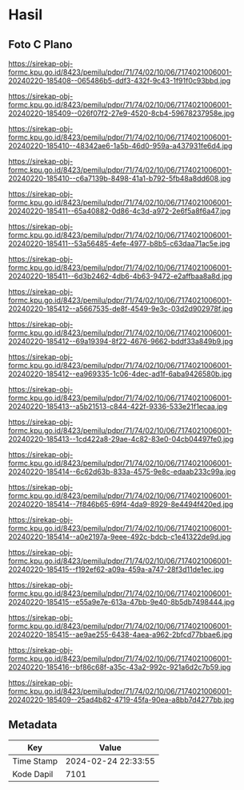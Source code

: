 # Hasil

## Foto C Plano

https://sirekap-obj-formc.kpu.go.id/8423/pemilu/pdpr/71/74/02/10/06/7174021006001-20240220-185408--065486b5-ddf3-432f-9c43-1f91f0c93bbd.jpg

https://sirekap-obj-formc.kpu.go.id/8423/pemilu/pdpr/71/74/02/10/06/7174021006001-20240220-185409--026f07f2-27e9-4520-8cb4-59678237958e.jpg

https://sirekap-obj-formc.kpu.go.id/8423/pemilu/pdpr/71/74/02/10/06/7174021006001-20240220-185410--48342ae6-1a5b-46d0-959a-a437931fe6d4.jpg

https://sirekap-obj-formc.kpu.go.id/8423/pemilu/pdpr/71/74/02/10/06/7174021006001-20240220-185410--c6a7139b-8498-41a1-b792-5fb48a8dd608.jpg

https://sirekap-obj-formc.kpu.go.id/8423/pemilu/pdpr/71/74/02/10/06/7174021006001-20240220-185411--65a40882-0d86-4c3d-a972-2e6f5a8f6a47.jpg

https://sirekap-obj-formc.kpu.go.id/8423/pemilu/pdpr/71/74/02/10/06/7174021006001-20240220-185411--53a56485-4efe-4977-b8b5-c63daa71ac5e.jpg

https://sirekap-obj-formc.kpu.go.id/8423/pemilu/pdpr/71/74/02/10/06/7174021006001-20240220-185411--6d3b2462-4db6-4b63-9472-e2affbaa8a8d.jpg

https://sirekap-obj-formc.kpu.go.id/8423/pemilu/pdpr/71/74/02/10/06/7174021006001-20240220-185412--a5667535-de8f-4549-9e3c-03d2d902978f.jpg

https://sirekap-obj-formc.kpu.go.id/8423/pemilu/pdpr/71/74/02/10/06/7174021006001-20240220-185412--69a19394-8f22-4676-9662-bddf33a849b9.jpg

https://sirekap-obj-formc.kpu.go.id/8423/pemilu/pdpr/71/74/02/10/06/7174021006001-20240220-185412--ea969335-1c06-4dec-ad1f-6aba9426580b.jpg

https://sirekap-obj-formc.kpu.go.id/8423/pemilu/pdpr/71/74/02/10/06/7174021006001-20240220-185413--a5b21513-c844-422f-9336-533e21f1ecaa.jpg

https://sirekap-obj-formc.kpu.go.id/8423/pemilu/pdpr/71/74/02/10/06/7174021006001-20240220-185413--1cd422a8-29ae-4c82-83e0-04cb04497fe0.jpg

https://sirekap-obj-formc.kpu.go.id/8423/pemilu/pdpr/71/74/02/10/06/7174021006001-20240220-185414--6c62d63b-833a-4575-9e8c-edaab233c99a.jpg

https://sirekap-obj-formc.kpu.go.id/8423/pemilu/pdpr/71/74/02/10/06/7174021006001-20240220-185414--7f846b65-69f4-4da9-8929-8e4494f420ed.jpg

https://sirekap-obj-formc.kpu.go.id/8423/pemilu/pdpr/71/74/02/10/06/7174021006001-20240220-185414--a0e2197a-9eee-492c-bdcb-c1e41322de9d.jpg

https://sirekap-obj-formc.kpu.go.id/8423/pemilu/pdpr/71/74/02/10/06/7174021006001-20240220-185415--f192ef62-a09a-459a-a747-28f3d11de1ec.jpg

https://sirekap-obj-formc.kpu.go.id/8423/pemilu/pdpr/71/74/02/10/06/7174021006001-20240220-185415--e55a9e7e-613a-47bb-9e40-8b5db7498444.jpg

https://sirekap-obj-formc.kpu.go.id/8423/pemilu/pdpr/71/74/02/10/06/7174021006001-20240220-185415--ae9ae255-6438-4aea-a962-2bfcd77bbae6.jpg

https://sirekap-obj-formc.kpu.go.id/8423/pemilu/pdpr/71/74/02/10/06/7174021006001-20240220-185416--bf86c68f-a35c-43a2-992c-921a6d2c7b59.jpg

https://sirekap-obj-formc.kpu.go.id/8423/pemilu/pdpr/71/74/02/10/06/7174021006001-20240220-185409--25ad4b82-4719-45fa-90ea-a8bb7d4277bb.jpg


## Metadata

| Key        | Value               |
| ---------- | ------------------- |
| Time Stamp | 2024-02-24 22:33:55 |
| Kode Dapil | 7101                |



